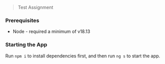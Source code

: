 > Test Assignment

### Prerequisites
- Node - required a minimum of v18.13

### Starting the App

Run `npm i` to install dependencies first, and then run `ng s` to start the app.
